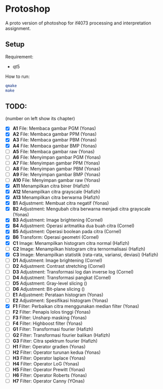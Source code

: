 # Protoshop

A proto version of photoshop for if4073 processing and interpretation assignment.

## Setup

Requirement:

- qt5

How to run:

```bash
qmake
make
```

## TODO:

(number on left show its chapter)

- [X] **A1** File: Membaca gambar PGM (Yonas)
- [X] **A2** File: Membaca gambar PPM (Yonas)
- [X] **A3** File: Membaca gambar PBM (Yonas)
- [X] **A4** File: Membaca gambar BMP (Yonas)
- [ ] **A5** File: Membaca gambar raw (Yonas)
- [ ] **A6** File: Menyimpan gambar PGM (Yonas)
- [ ] **A7** File: Menyimpan gambar PPM (Yonas)
- [ ] **A8** File: Menyimpan gambar PBM (Yonas)
- [ ] **A9** File: Menyimpan gambar BMP (Yonas)
- [ ] **A10** File: Menyimpan gambar raw (Yonas)
- [X] **A11** Menampilkan citra biner (Hafizh)
- [X] **A12** Menampilkan citra grayscale (Hafizh)
- [X] **A13** Menampilkan citra berwarna (Hafizh)
- [X] **B1** Adjustment: Membuat citra negatif (Yonas)
- [X] **B2** Adjustment: Mengubah citra berwarna menjadi citra grayscale (Yonas)
- [X] **B3** Adjustment: Image brightening (Cornel)
- [X] **B4** Adjustment: Operasi aritmatika dua buah citra (Cornel)
- [X] **B5** Adjustment: Operasi boolean pada citra (Cornel)
- [X] **B6** Transform: Operasi geometri (Cornel)
- [X] **C1** Image: Menampilkan histogram citra normal (Hafizh)
- [ ] **C2** Image: Menampilkan histogram citra ternormalisasi (Hafizh)
- [X] **C3** Image: Menampilkan statistik (rata-rata, variansi, deviasi) (Hafizh)
- [ ] **D1** Adjustment: Image brightening (Cornel)
- [ ] **D2** Adjustment: Contrast stretching (Cornel)
- [ ] **D3** Adjustment: Transformasi log dan inverse log (Cornel)
- [ ] **D4** Adjustment: Transformasi pangkat (Cornel)
- [ ] **D5** Adjustment: Gray-level slicing ()
- [ ] **D6** Adjustment: Bit-plane slicing ()
- [ ] **E1** Adjustment: Perataan histogram (Yonas)
- [ ] **E2** Adjustment: Spesifikasi histogram (Yonas)
- [X] **F1** Filter: Perbaikan citra menggunakan median filter (Yonas)
- [ ] **F2** Filter: Penapis lolos tinggi (Yonas)
- [ ] **F3** Filter: Unsharp masking (Yonas)
- [ ] **F4** Filter: Highboost filter (Yonas)
- [ ] **G1** Filter: Transformasi fourier (Hafizh)
- [ ] **G2** Filter: Transformasi fourier balikan (Hafizh)
- [ ] **G3** Filter: Citra spektrum fourier (Hafizh)
- [ ] **H1** Filter: Operator gradien (Yonas)
- [ ] **H2** Filter: Operator turunan kedua (Yonas)
- [ ] **H3** Filter: Operator laplace (Yonas)
- [ ] **H4** Filter: Operator LoG (Yonas)
- [ ] **H5** Filter: Operator Prewitt (Yonas)
- [ ] **H6** Filter: Operator Roberts (Yonas)
- [ ] **H7** Filter: Operator Canny (YOnas)
